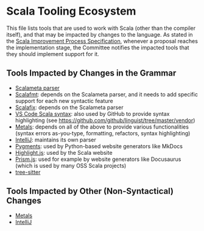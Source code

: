 # Scala Tooling Ecosystem

This file lists tools that are used to work with Scala (other than the compiler
itself), and that may be impacted by changes to the language. As stated in the
[Scala Improvement Process Specification](https://docs.scala-lang.org/sips/process-specification.html),
whenever a proposal reaches the implementation stage, the Committee notifies the
impacted tools that they should implement support for it.

## Tools Impacted by Changes in the Grammar

- [Scalameta parser][Scalameta]
- [Scalafmt]: depends on the Scalameta parser, and it needs to add specific
  support for each new syntactic feature
- [Scalafix]: depends on the Scalameta parser
- [VS Code Scala syntax]: also used by GitHub to provide syntax highlighting
  (see https://github.com/github/linguist/tree/master/vendor)
- [Metals]: depends on all of the above to provide various functionalities
  (syntax errors as-you-type, formatting, refactors, syntax highlighting)
- [IntelliJ]: maintains its own parser
- [Pygments]: used by Python-based website generators like MkDocs
- [Highlight.js]: used by the Scala website
- [Prism.js]: used for example by website generators like Docusaurus (which is
  used by many OSS Scala projects)
- [tree-sitter]

## Tools Impacted by Other (Non-Syntactical) Changes

- [Metals]
- [IntelliJ]

[Metals]: https://github.com/scalameta/metals
[IntelliJ]: https://github.com/JetBrains/intellij-scala
[Scalameta]: https://github.com/scalameta/scalameta
[Scalafmt]: https://github.com/scalameta/scalafmt
[Scalafix]: https://github.com/scalacenter/scalafix
[VS Code Scala syntax]: https://github.com/scala/vscode-scala-syntax
[Pygments]: https://github.com/pygments/pygments
[Highlight.js]: https://github.com/highlightjs/highlight.js/blob/main/src/languages/scala.js
[Prism.js]: https://github.com/PrismJS/prism/blob/master/components/prism-scala.js
[tree-sitter]: https://github.com/tree-sitter/tree-sitter-scala
